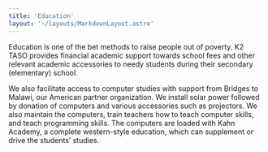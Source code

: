 ```yaml
---
title: 'Education'
layout: '~/layouts/MarkdownLayout.astro'
---
```


Education is one of the bet methods to raise people out of poverty.  K2 TASO provides financial academic support towards school fees and other relevant academic accessories to needy students during their secondary (elementary) school.

We also facilitate access to computer studies with support from Bridges to Malawi, our American partner organization.  We install solar power followed by donation of computers and various accessories such as projectors. We also maintain the computers, train teachers how to teach computer skills, and teach programming skills.  The computers are loaded with Kahn Academy, a complete western-style education, which can supplement or drive the students’ studies.
